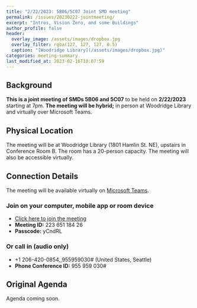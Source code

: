 ```yaml
---
title: "2/22/2023: 5B06/5C07 Joint SMD meeting"
permalink: /issues/20230222-jointmeeting/
excerpt: "Intros, Vision Zero, and some Buildings"
author_profile: false
header:
  overlay_image: /assets/images/dropbox.jpg
  overlay_filter: rgba(127, 127, 127, 0.5)
  caption: "[Woodridge Library](/assets/images/dropbox.jpg)"
categories: meeting-summary
last_modified_at: 2023-02-16T10:07:59
---
```

## Background
**This is a joint meeting of SMDs 5B06 and 5C07** to be held on **2/22/2023** starting at 7pm. **The meeting will be hybrid;** in person at Woodridge Library and virtually over Microsoft Teams.

## Physical Location
The meeting will be at Woodridge Library (1801 Hamlin St. NE), upstairs in Conference Room B. The room has a 20-person capacity. The meeting will also be accessible virtually.

## Connection Details
The meeting will be available virtually on [Microsoft Teams](https://www.microsoft.com/en-us/microsoft-teams/download-app).
### Join on your computer, mobile app or room device
- [Click here to join the meeting](https://teams.microsoft.com/l/meetup-join/19%3ameeting_YTJjOWU0ZjktMWU3Mi00YmE2LTkyYjUtYmUzYzJlMWE2NGUy%40thread.v2/0?context=%7b%22Tid%22%3a%228fe449f1-8b94-4fb7-9906-6f939da82d73%22%2c%22Oid%22%3a%22fe41fa96-a564-4c7e-bcd4-e44346276d35%22%7d)
- **Meeting ID:** 223 651 184 26
- **Passcode:** yCndRL

### Or call in (audio only)
- +1 206-420-0854,,955959030# (United States, Seattle)
- **Phone Conference ID:** 955 959 030#

## Original Agenda
Agenda coming soon.